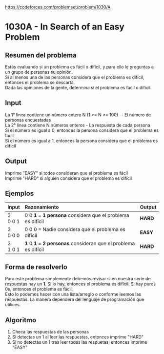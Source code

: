 https://codeforces.com/problemset/problem/1030/A

# 1030A - In Search of an Easy Problem

## Resumen del problema
Estás evaluando si un problema es fácil o difícil, y para ello le preguntas a un grupo de personas su opinión. \
Si al menos una de las personas considera que el problema es difícil, entonces el problema se descarta. \
Dada las opiniones de la gente, determina si el problema es fácil o difícil.

## Input
La 1° línea contiene un número entero N (1 <= N <= 100) -- El número de personas encuestadas \
La 2° línea contiene N números enteros - La respuesta de cada persona \
Si el número es igual a 0, entonces la persona considera que el problema es fácil \
Si el número es igual a 1, entonces la persona considera que el problema es difícil

## Output
Imprime "EASY" si todos consideran que el problema es fácil \
Imprime "HARD" si alguien considera que el problema es difícil

## Ejemplos
| Input         | Razonamiento  | Output    |
| ------------- | :------------ | --------- |
| 3 <br> 0 0 1  | 0 0 **1** = **1 persona** considera que el problema es difícil        | **HARD**          |
| 3 <br> 0 0 0  | 0 0 0 = Nadie considera que el problema es difícil                | **EASY**          |
| 3 <br> 1 0 1  | **1** 0 **1** = **2 personas** consideran que el problema es difícil  | **HARD**          |

## Forma de resolverlo
Para este problema simplemente debemos revisar si en nuestra serie de respuestas hay un **1**. Si lo hay, entonces el problema es difícil. Si hay puros 0s, entonces el problema es fácil. \
Esto lo podemos hacer con una lista/arreglo o conforme leemos las respuestas. La manera dependerá del lenguaje de programación que utilices.

## Algoritmo
1) Checa las respuestas de las personas
2) Si detectas un 1 al leer las respuestas, entonces imprime "HARD"
3) Si no detectas un 1 tras leer todas las respuetas, entonces imprime "EASY"
